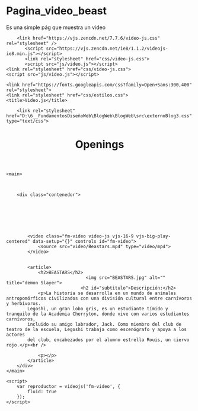 # Pagina_video_beast
Es una simple pág que muestra un video
<!DOCTYPE html>
<html lang="en">
<head>
	<meta charset="UTF-8">
	<meta name="viewport" content="width=device-width, initial-scale=1.0">
	<meta http-equiv="X-UA-Compatible" content="ie=edge">	
	
        <link href="https://vjs.zencdn.net/7.7.6/video-js.css" rel="stylesheet" />
           <script src="https://vjs.zencdn.net/ie8/1.1.2/videojs-ie8.min.js"></script>
           <link rel="stylesheet" href="css/video-js.css">
           <script src="js/video.js"></script>
	<link rel="stylesheet" href="css/video-js.css">
	<script src="js/video.js"></script>
	
	<link href="https://fonts.googleapis.com/css?family=Open+Sans:300,400" rel="stylesheet">
	<link rel="stylesheet" href="css/estilos.css">
	<title>Video.js</title>
        
        <link rel="stylesheet" href="D:\6__FundamentosDiseñoWeb\BlogWeb\BlogWeb\src\externoBlog3.css" type="text/css">
</head>
<body>
	<header>
		<h1 class="titulo">Openings</h1>
	</header>

	<main>
            
        
        
		<div class="contenedor">
                    
        
        
     
                    
                    
                    
			<video class="fm-video video-js vjs-16-9 vjs-big-play-centered" data-setup="{}" controls id="fm-video">
				<source src="video/Beastars.mp4" type="video/mp4">
			</video>
                    
	
			<article>
				<h2>BEASTARS</h2>
                                  <img src="BEASTARS.jpg" alt="" title="demon Slayer">
                                <h2 id="subtitulo">Descripción:</h2>
				<p>La historia se desarrolla en un mundo de animales antropomórficos civilizados con una división cultural entre carnívoros y herbívoros.
            Legoshi, un gran lobo gris, es un estudiante tímido y tranquilo de la Academia Cherryton, donde vive con varios estudiantes carnívoros,
            incluido su amigo labrador, Jack. Como miembro del club de teatro de la escuela, Legoshi trabaja como escenógrafo y apoya a los actores 
            del club, encabezados por el alumno estrella Rouis, un ciervo rojo.</p><br />
	
				<p></p>
			</article>
		</div>
	</main>

	<script>
		var reproductor = videojs('fm-video', {
			fluid: true
		});
	</script>
</body>
</html>
